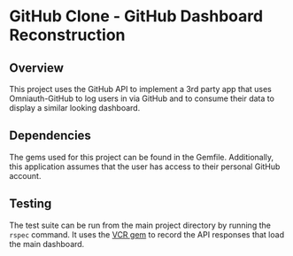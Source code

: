 # GitHub Clone - GitHub Dashboard Reconstruction

## Overview

This project uses the GitHub API to implement a 3rd party app that uses Omniauth-GitHub to log users in via GitHub and to consume their data to display a similar looking dashboard.

## Dependencies

The gems used for this project can be found in the Gemfile. Additionally, this application assumes that the user has access to their personal GitHub account.

## Testing

The test suite can be run from the main project directory by running the `rspec` command. It uses the [VCR gem](https://github.com/vcr/vcr) to record the API responses that load the main dashboard.
